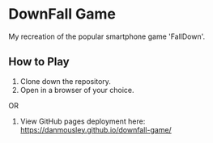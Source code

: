 # DownFall Game

My recreation of the popular smartphone game 'FallDown'.

## How to Play

1. Clone down the repository.
2. Open in a browser of your choice.

OR

1. View GitHub pages deployment here:
https://danmousley.github.io/downfall-game/
